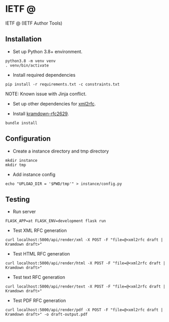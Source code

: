 # IETF @
IETF @ (IETF Author Tools)

## Installation

* Set up Python 3.8+ environment.
```
python3.8 -m venv venv
. venv/bin/activate
```

* Install required dependencies
```
pip install -r requirements.txt -c constraints.txt
```

NOTE: Known issue with Jinja conflict.

* Set up other dependencies for [xml2rfc](https://pypi.org/project/xml2rfc/).

* Install [kramdown-rfc2629](https://github.com/cabo/kramdown-rfc2629).

```
bundle install
```

## Configuration

* Create a instance directory and tmp directory
```
mkdir instance
mkdir tmp
```

* Add instance config

```
echo "UPLOAD_DIR = '$PWD/tmp'" > instance/config.py
```

## Testing

* Run server

```
FLASK_APP=at FLASK_ENV=development flask run
```

* Test XML RFC generation
```
curl localhost:5000/api/render/xml -X POST -F "file=@<xml2rfc draft | Kramdown draft>"
```

* Test HTML RFC generation
```
curl localhost:5000/api/render/html -X POST -F "file=@<xml2rfc draft | Kramdown draft>"
```

* Test text RFC generation
```
curl localhost:5000/api/render/text -X POST -F "file=@<xml2rfc draft | Kramdown draft>"
```

* Test PDF RFC generation
```
curl localhost:5000/api/render/pdf -X POST -F "file=@<xml2rfc draft | Kramdown draft>" -o draft-output.pdf
```
